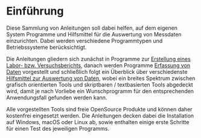 # Einführung

Diese Sammlung von Anleitungen soll dabei helfen, auf dem eigenen System Programme und Hilfsmittel für die Auswertung von Messdaten einzurichten. Dabei werden verschiedene Programmtypen und Betriebssysteme berücksichtigt.

Die Anleitungen gliedern sich zunächst in Programme zur [Erstellung eines Labor- bzw. Versuchsberichts](./02_berichterstellung.md), danach werden Programme [Erfassung von Daten](./03_datenerfassung.md) vorgestellt und schließlich folgt ein Überblick über verschiedenste [Hilfsmittel zur Auswertung von Daten](./04_datenauswertung.md), wobei ein breites Spektrum zwischen grafisch orientierten Tools und skriptbaren / textbasierten Tools abgedeckt wird, damit je nach Vorliebe ein Wunschprogramm für den entsprechenden Anwendungsfall gefunden werden kann.

Alle vorgestellten Tools sind freie OpenSource Produkte und können daher kostenfrei eingesetzt werden. Die Anleitungen decken dabei die Installation auf Windows, macOS oder Linux ab, sowie enthalten einige erste Schritte für einen Test des jeweiligen Programms.

